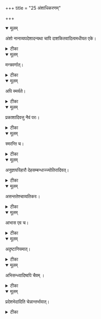 +++
title = "25 अंशाधिकरणम्"

+++


<details open><summary>मूलम्</summary>

अंशो नानाव्यपदेशादन्यथा चापि दाशकितवादित्वमधीयत एके।
</details>



<details><summary>टीका</summary>

जीवस्तु ब्रह्मणो ह्यंशः नानात्वव्यपदेशतः । अभेदव्यपदेशाच्च ब्रह्म दाशा इति ह्यपि ॥ [258]
</details>



<details open><summary>मूलम्</summary>

मन्त्रवर्णात्।
</details>



<details><summary>टीका</summary>

पादोऽस्य विश्वा भूतानीत्येवमादेश्च मन्त्रतः । अंशा(ः) ब्रह्मण एवैते ह्यात्मान इति निश्चितम् ॥ [259]
</details>



<details open><summary>मूलम्</summary>

अपि स्मर्यते।
</details>



<details><summary>टीका</summary>

ममैवांशो जीवलोक(ः) इति स्मृत्यापि चोच्यते । वासुदेवस्यांश(ः) इति तस्य ब्रह्मशरीरता॥ [260]
</details>



<details open><summary>मूलम्</summary>

प्रकाशादिवत्तु नैवं परः।
</details>



<details><summary>टीका</summary>

ब्रह्मांशत्वेऽपि जीवस्य जीवभावः परे न हि । प्रभादीनां स्वभावस्तु न मण्यादौ यथा भवेत् ॥ [261]
</details>



<details open><summary>मूलम्</summary>

स्मरन्ति च।
</details>



<details><summary>टीका</summary>

एकदेशस्थितस्याग्नेः ज्योत्स्ना विस्तारिणी यथा । परस्य ब्रह्मणश्शक्तिः तथैवेदमिति स्मृतेः ॥ [262]
</details>



<details open><summary>मूलम्</summary>

अनुज्ञापरिहारौ देहसम्बन्धाज्ज्योतिरादिवत्।
</details>



<details><summary>टीका</summary>

ब्रह्मांशत्वेऽपि जीवानां अनुज्ञापरिहारयोः । उपपत्तिर्देहभेदात् अग्न्यादेरिव युज्यते ॥ [263]
</details>



<details open><summary>मूलम्</summary>

असन्ततेश्चाव्यतिकरः।
</details>



<details><summary>टीका</summary>

प्रतिदेहं च भिन्नत्वात् अणुत्वेन च तत्र तु । सुखदुःखाव्यतिकरः निश्चितो मुनिसत्तमैः ॥ [264]
</details>



<details open><summary>मूलम्</summary>

आभास एव च।
</details>



<details><summary>टीका</summary>

आभासा हेतवस्सर्वे भवेयुरिति निश्चितम् । ब्रह्माभेदे तु जीवस्य तिरोधानादिकल्पने ॥ [265]
</details>



<details open><summary>मूलम्</summary>

अदृष्टानियमात्।
</details>



<details><summary>टीका</summary>

अदृष्टजोपाधिमूल-ब्रह्मजीवात्मकल्पनम् । अदृष्टानियमात्तेषां न सिद्ध्येदिति निश्चितम् ॥ [266]
</details>



<details open><summary>मूलम्</summary>

अभिसन्ध्यादिष्वपि चैवम् ।
</details>



<details><summary>टीका</summary>

अभिसन्धेस्त्वदृष्टादि जायते चेति चेन्न हि । नियमस्त्वभिसन्ध्यादौ वक्तुं नैव भवेद्यतः ॥ [267]
</details>



<details open><summary>मूलम्</summary>

प्रदेशभेदादिति चेन्नान्तर्भावात्।
</details>



<details><summary>टीका</summary>

अविद्योपहितो भागः जीवश्चेन्नियमो भवेत् । नान्तर्भावादिहोपाधेः गमेऽनुपहितस्य च ॥ [268]
</details>

